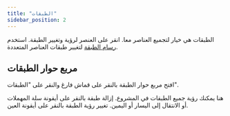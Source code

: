 ```yaml
---
title: "الطبقات"
sidebar_position: 2
---
```


الطبقات هي خيار لتجميع العناصر معا. انقر على العنصر لرؤية وتغيير الطبقة. استخدم [رسام الطبقة](painters/layer.md) لتغيير طبقات العناصر المتعددة.

## مربع حوار الطبقات

افتح مربع حوار الطبقة بالنقر على قماش فارغ والنقر على "الطبقات".

هنا يمكنك رؤية جميع الطبقات في المشروع. إزالة طبقة بالنقر على أيقونة سلة المهملات أو الانتقال إلى اليسار أو اليمين. تغيير رؤية الطبقة بالنقر على أيقونة العين.
